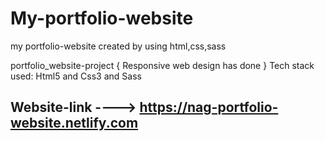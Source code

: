 # My-portfolio-website
my portfolio-website created by using html,css,sass

portfolio_website-project { Responsive web design has done }
Tech stack used: Html5 and Css3 and Sass



Website-link ----> https://nag-portfolio-website.netlify.com
------------------------------------------------------------------------------------------------------------------------------
